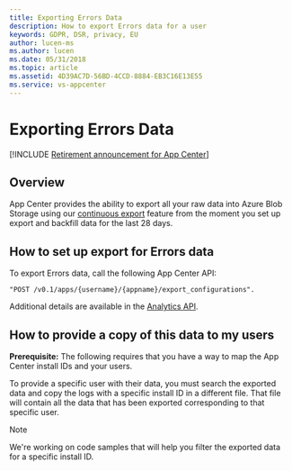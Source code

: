 ```yaml
---
title: Exporting Errors Data 
description: How to export Errors data for a user
keywords: GDPR, DSR, privacy, EU
author: lucen-ms
ms.author: lucen
ms.date: 05/31/2018 
ms.topic: article 
ms.assetid: 4D39AC7D-56BD-4CCD-8884-EB3C16E13E55
ms.service: vs-appcenter
---
```


# Exporting Errors Data

[!INCLUDE [Retirement announcement for App Center](~/includes/retirement.md)]

## Overview

App Center provides the ability to export all your raw data into Azure Blob Storage using our [continuous export](~/analytics/export.md) feature from the moment you set up export and backfill data for the last 28 days.

## How to set up export for Errors data

To export Errors data, call the following App Center API:

```
"POST /v0.1/apps/{username}/{appname}/export_configurations".
```

Additional details are available in the [Analytics API](https://openapi.appcenter.ms/#/export/ExportConfigurations_Create).

## How to provide a copy of this data to my users

**Prerequisite:** The following requires that you have a way to map the App Center install IDs and your users.

To provide a specific user with their data, you must search the exported data and copy the logs with a specific install ID in a different file. That file will contain all the data that has been exported corresponding to that specific user.

> [!NOTE]
> We're working on code samples that will help you filter the exported data for a specific install ID.
